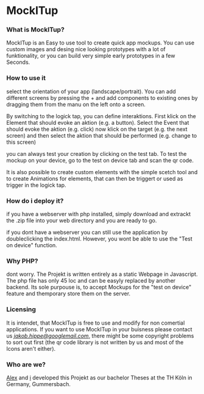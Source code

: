 # MockITup

### What is MockITup?
MockITup is an Easy to use tool to create quick app mockups.
You can use custom images and desing nice looking prototypes
with a lot of funktionality, or you can build very simple
early prototypes in a few Seconds.

### How to use it
select the orientation of your app (landscape/portrait).
You can add different screens by pressing the + and add components to existing ones by dragging them from the manu on the left onto a screen.

By switching to the logick tap, you can define interaktions. 
First klick on the Element that should evoke an aktion (e.g. a button).
Select the Event that should evoke the aktion (e.g. click)
now klick on the target (e.g. the next screen)
and then select the aktion that should be performed (e.g. change to this screen)

you can always test your creation by clicking on the test tab.
To test the mockup on your device, go to the test on device tab and scan the qr code.

It is also possible to create custom elements with the simple scetch tool and to create Animations for elements, that can then be triggert or used as trigger in the logick tap.

### How do i deploy it?
if you have a webserver with php installed, simply download and 
extrackt the .zip file into your web directory and you are ready to go.

if you dont have a webserver you can still use the application by doubleclicking
the index.html. However, you wont be able to use the "Test on device" function.

### Why PHP?
dont worry. The Projekt is written entirely as a static Webpage in Javascript. The php file has only 45 loc and can be easyly replaced by another backend. Its sole purpouse is, to accept Mockups for the "test on device" feature and themporary store them on the server.

### Licensing
It is intendet, that MockITup is free to use and modify for non comertial applications.
If you want to use MockITup in your buisness please contact us *jakob.hippe@googlemail.com*, 
there might be some copyright problems to sort out first (the qr code library is not written 
by us and most of the Icons aren't either).

### Who are we?
[Alex](https://github.com/Erandurthil) and [i](https://github.com/Farantir) developed
this Projekt as our bachelor Theses at the TH Köln in Germany, Gummersbach.

